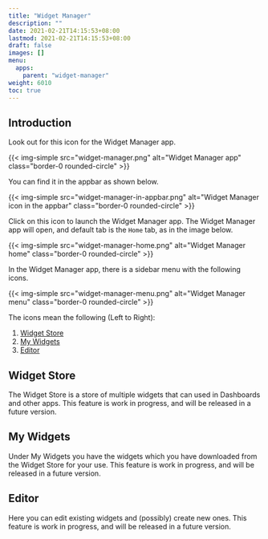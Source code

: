 ```yaml
---
title: "Widget Manager"
description: ""
date: 2021-02-21T14:15:53+08:00
lastmod: 2021-02-21T14:15:53+08:00
draft: false
images: []
menu:
  apps:
    parent: "widget-manager"
weight: 6010
toc: true
---
```


## Introduction

Look out for this icon for the Widget Manager app.

{{< img-simple src="widget-manager.png" alt="Widget Manager app" class="border-0 rounded-circle" >}}

You can find it in the appbar as shown below.

{{< img-simple src="widget-manager-in-appbar.png" alt="Widget Manager icon in the appbar" class="border-0 rounded-circle" >}}

Click on this icon to launch the Widget Manager app. The Widget Manager app will open, and default tab is the `Home` tab, as in the image below.

{{< img-simple src="widget-manager-home.png" alt="Widget Manager home" class="border-0 rounded-circle" >}}

In the Widget Manager app, there is a sidebar menu with the following icons.

{{< img-simple src="widget-manager-menu.png" alt="Widget Manager menu" class="border-0 rounded-circle" >}}

The icons mean the following (Left to Right):

1. [Widget Store](#widget-store)
2. [My Widgets](#my-widgets)
3. [Editor](#editor)

## Widget Store

The Widget Store is a store of multiple widgets that can used in Dashboards and other apps. This feature is work in progress, and will be released in a future version.

## My Widgets

Under My Widgets you have the widgets which you have downloaded from the Widget Store for your use. This feature is work in progress, and will be released in a future version.

## Editor

Here you can edit existing widgets and (possibly) create new ones. This feature is work in progress, and will be released in a future version.
